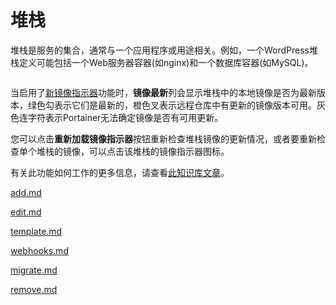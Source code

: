 # 堆栈

堆栈是服务的集合，通常与一个应用程序或用途相关。例如，一个WordPress堆栈定义可能包括一个Web服务器容器(如nginx)和一个数据库容器(如MySQL)。

<figure><img src="../..//assets/2.20-stacks-list.png" alt=""><figcaption></figcaption></figure>

当启用了[新镜像指示器](../host/setup.md#other)功能时，**镜像最新**列会显示堆栈中的本地镜像是否为最新版本，绿色勾表示它们是最新的，橙色叉表示远程仓库中有更新的镜像版本可用。灰色连字符表示Portainer无法确定镜像是否有可用更新。

您可以点击**重新加载镜像指示器**按钮重新检查堆栈镜像的更新情况，或者要重新检查单个堆栈的镜像，可以点击该堆栈的镜像指示器图标。

有关此功能如何工作的更多信息，请查看[此知识库文章](https://portal.portainer.io/knowledge/how-does-the-image-update-notification-icon-work)。

[add.md](add.md)

[edit.md](edit.md)

[template.md](template.md)

[webhooks.md](webhooks.md)

[migrate.md](migrate.md)

[remove.md](remove.md)
